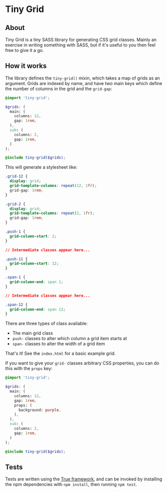 # Tiny Grid

## About

Tiny Grid is a tiny SASS library for generating CSS grid classes. Mainly an exercise in writing something with SASS, but if it's useful to you then feel free to give it a go.

## How it works

The library defines the `tiny-grid()` mixin, which takes a map of grids as an argument. Grids are indexed by name, and have two main keys which define the number of columns in the grid and the `grid-gap`:

```scss
@import 'tiny-grid';

$grids: (
  main: (
    columns: 12,
    gap: 1rem,
  ),
  sub: (
    columns: 2,
    gap: 1rem,
  )
);

@include tiny-grid($grids);
```

This will generate a stylesheet like:

```css
.grid-12 {
  display: grid;
  grid-template-columns: repeat(12, 1fr);
  grid-gap: 1rem;
}

.grid-2 {
  display: grid;
  grid-template-columns: repeat(2, 1fr);
  grid-gap: 1rem;
}

.push-1 {
  grid-column-start: 2;
}

// Intermediate classes appear here...

.push-11 {
  grid-column-start: 12;
}

.span-1 {
  grid-column-end: span 1;
}

// Intermediate classes appear here...

.span-12 {
  grid-column-end: span 12;
}

```

There are three types of class available:
- The main grid class
- `push-` classes to alter which column a grid item starts at
- `span-` classes to alter the width of a grid item

That's it! See the `index.html` for a basic example grid.

If you want to give your `grid-` classes arbitrary CSS properties, you can do this with the `props` key:

```scss
@import 'tiny-grid';

$grids: (
  main: (
    columns: 12,
    gap: 1rem,
    props: (
      background: purple,
    ),
  ),
  sub: (
    columns: 2,
    gap: 1rem,
  )
);

@include tiny-grid($grids);
```

## Tests

Tests are written using the [True framework](https://github.com/oddbird/true), and can be invoked by installing the npm dependencies with `npm install`, then running `npm test`.
